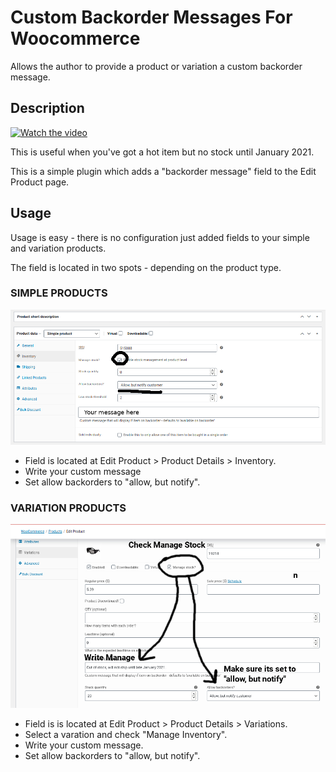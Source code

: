 # Custom Backorder Messages For Woocommerce

Allows the author to provide a product or variation a custom backorder message.

## Description

[![Watch the video](https://img.youtube.com/vi/PgFuU565-h0/hqdefault.jpg)](https://www.youtube.com/watch?v=PgFuU565-h0)

This is useful when you've got a hot item but no stock until January 2021.

This is a simple plugin which adds a "backorder message" field to the Edit Product page.

## Usage

Usage is easy - there is no configuration just added fields to your simple and variation products.

The field is located in two spots - depending on the product type.

### SIMPLE PRODUCTS

<img src="./assets/screenshot-1.jpg" />

- Field is located at Edit Product > Product Details > Inventory.
- Write your custom message
- Set allow backorders to "allow, but notify".

### VARIATION PRODUCTS

<img src="./assets/screenshot-2.jpg" />

- Field is is located at Edit Product > Product Details > Variations.
- Select a varation and check "Manage Inventory".
- Write your custom message.
- Set allow backorders to "allow, but notify".
